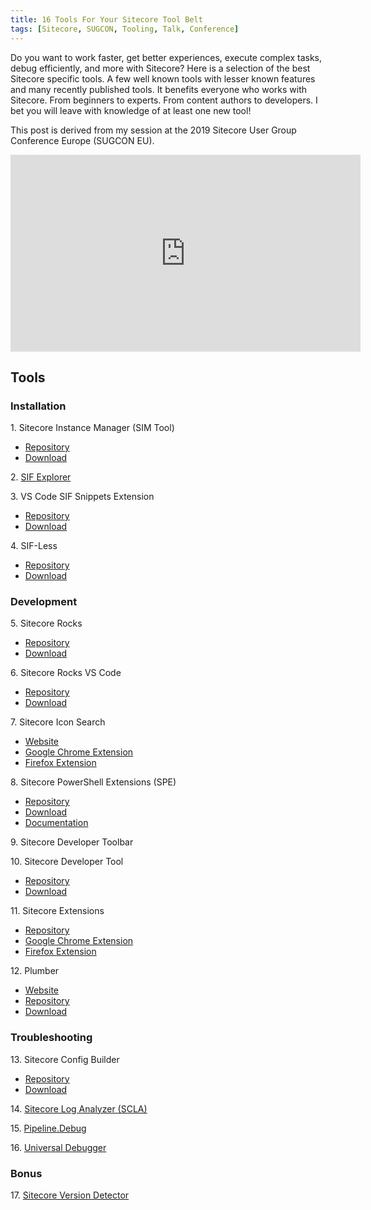 ```yaml
---
title: 16 Tools For Your Sitecore Tool Belt
tags: [Sitecore, SUGCON, Tooling, Talk, Conference]
---
```


Do you want to work faster, get better experiences, execute complex tasks, debug efficiently, and more with Sitecore? Here is a selection of the best Sitecore specific tools. A few well known tools with lesser known features and many recently published tools. It benefits everyone who works with Sitecore. From beginners to experts. From content authors to developers. I bet you will leave with knowledge of at least one new tool!

<!-- more -->

This post is derived from my session at the 2019 Sitecore User Group Conference Europe (SUGCON EU).

<iframe width="560" height="315" src="https://www.youtube.com/embed/w4Mag23yJFg" frameborder="0" allow="accelerometer; autoplay; encrypted-media; gyroscope; picture-in-picture" allowfullscreen></iframe>

## Tools

### Installation

1\. Sitecore Instance Manager (SIM Tool)

* [Repository](https://github.com/Sitecore/Sitecore-Instance-Manager)
* [Download](http://dl.sitecore.net/updater/sim)

2\. [SIF Explorer](http://lets-share.senktas.net/sif-explorer.html)

3\. VS Code SIF Snippets Extension

* [Repository](https://github.com/RobsonAutomator/vscode-sif-snippets)
* [Download](https://marketplace.visualstudio.com/items?itemName=robsonautomator.sif-snippets)

4\. SIF-Less

* [Repository](https://github.com/RAhnemann/sif-less)
* [Download](http://rockpapersitecore.com/wp-content/uploads/sifless.zip)

### Development

5\. Sitecore Rocks

* [Repository](https://github.com/Sitecore/Sitecore.Rocks)
* [Download](https://marketplace.visualstudio.com/items?itemName=JakobChristensen.SitecoreRocks)

6\. Sitecore Rocks VS Code

* [Repository](https://github.com/JakobChristensen/Sitecore.Rocks.VSCode)
* [Download](https://marketplace.visualstudio.com/items?itemName=refactor11.sitecore-rocks-vscode)

7\. Sitecore Icon Search

* [Website](https://sitecoreicons.com/)
* [Google Chrome Extension](https://chrome.google.com/webstore/detail/sitecore-icon-search/hepjmecgoeldpcjmoajnlndefojbjhio?hl=en)
* [Firefox Extension](https://addons.mozilla.org/en-US/firefox/addon/sitecore-icon-search/)

8\. Sitecore PowerShell Extensions (SPE)

* [Repository](https://github.com/SitecorePowerShell/Console)
* [Download](http://marketplace.sitecore.net/en/Modules/Sitecore_PowerShell_console.aspx)
* [Documentation](https://doc.sitecorepowershell.com/)

9\. Sitecore Developer Toolbar

10\.  Sitecore Developer Tool

* [Repository](https://github.com/vladcheg/Sitecore.Developer.GoogleChrome.Tool)
* [Download](https://chrome.google.com/webstore/detail/sitecore-developer-tool/cmbppbejihcnbngefandoljljdppnlda?hl=en)

11\.  Sitecore Extensions

* [Repository](https://github.com/alan-null/sc_ext)
* [Google Chrome Extension](https://chrome.google.com/webstore/detail/sitecore-extensions/aoclhcccfdkjddgpaaajldgljhllhgmd?hl=en)
* [Firefox Extension](https://github.com/alan-null/sc_ext.firefox)

12\.  Plumber

* [Website](https://plumber-sc.com)
* [Repository](https://github.com/plumber-sc/plumber-sc)
* [Download](https://github.com/plumber-sc/plumber-sc/releases)

### Troubleshooting

13\. Sitecore Config Builder

* [Repository](https://github.com/Sitecore/Sitecore-Config-Builder)
* [Download](https://github.com/Sitecore/Sitecore-Config-Builder/releases)

14\. [Sitecore Log Analyzer (SCLA)](https://marketplace.sitecore.net/Modules/Sitecore_Log_Analyzer.aspx)

15\. [Pipeline.Debug](https://github.com/alphasolutionsrepo/pipeline.debug)

16\. [Universal Debugger](https://github.com/VGBenjamin/UniversalDebugger)

### Bonus

17\. [Sitecore Version Detector](https://chrome.google.com/webstore/detail/sitecore-version-detector/hhlleanbdcknkbpmkfkbdclilcamckcd?hl=en)
